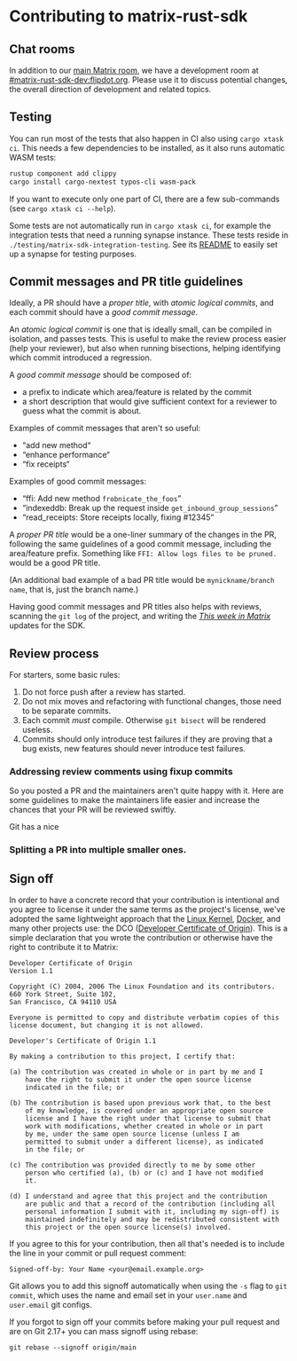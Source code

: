 # Contributing to matrix-rust-sdk

## Chat rooms

In addition to our [main Matrix room], we have a development room at
[#matrix-rust-sdk-dev:flipdot.org]. Please use it to discuss potential changes,
the overall direction of development and related topics.

[main Matrix room]: https://matrix.to/#/#matrix-rust-sdk:matrix.org
[#matrix-rust-sdk-dev:flipdot.org]: https://matrix.to/#/#matrix-rust-sdk-dev:flipdot.org

## Testing

You can run most of the tests that also happen in CI also using
`cargo xtask ci`. This needs a few dependencies to be installed, as it also runs
automatic WASM tests:

```bash
rustup component add clippy
cargo install cargo-nextest typos-cli wasm-pack
```

If you want to execute only one part of CI, there are a few sub-commands (see
`cargo xtask ci --help`).

Some tests are not automatically run in `cargo xtask ci`, for example the
integration tests that need a running synapse instance. These tests reside in
`./testing/matrix-sdk-integration-testing`. See its
[README](./testing/matrix-sdk-integration-testing/README.md) to easily set up a
synapse for testing purposes.

## Commit messages and PR title guidelines

Ideally, a PR should have a *proper title*, with *atomic logical commits*, and each commit
should have a *good commit message*.

An *atomic logical commit* is one that is ideally small, can be compiled in isolation, and passes
tests. This is useful to make the review process easier (help your reviewer), but also when running
bisections, helping identifying which commit introduced a regression.

A *good commit message* should be composed of:

- a prefix to indicate which area/feature is related by the commit
- a short description that would give sufficient context for a reviewer to guess what the commit is
  about.

Examples of commit messages that aren't so useful:

- “add new method“
- “enhance performance“
- “fix receipts“

Examples of good commit messages:

- “ffi: Add new method `frobnicate_the_foos`”
- “indexeddb: Break up the request inside `get_inbound_group_sessions`”
- “read_receipts: Store receipts locally, fixing #12345”

A *proper PR title* would be a one-liner summary of the changes in the PR, following the
same guidelines of a good commit message, including the area/feature prefix. Something like
`FFI: Allow logs files to be pruned.` would be a good PR title.

(An additional bad example of a bad PR title would be `mynickname/branch name`, that is, just the
branch name.)

Having good commit messages and PR titles also helps with reviews, scanning the `git log` of
the project, and writing the [*This week in
Matrix*](https://matrix.org/category/this-week-in-matrix/) updates for the SDK.

## Review process

For starters, some basic rules:

1. Do not force push after a review has started.
2. Do not mix moves and refactoring with functional changes, those need to be
   separate commits.
3. Each commit *must* compile. Otherwise `git bisect` will be rendered useless.
4. Commits should only introduce test failures if they are proving that a bug
   exists, new features should never introduce test failures.

### Addressing review comments using fixup commits

So you posted a PR and the maintainers aren't quite happy with it. Here are some
guidelines to make the maintainers life easier and increase the chances that
your PR will be reviewed swiftly.

Git has a nice

[fixup]: https://git-scm.com/docs/git-commit#Documentation/git-commit.txt---fixupamendrewordltcommitgt
[autosquash]: https://git-scm.com/docs/git-rebase#Documentation/git-rebase.txt---autosquash

### Splitting a PR into multiple smaller ones.

## Sign off

In order to have a concrete record that your contribution is intentional
and you agree to license it under the same terms as the project's license, we've
adopted the same lightweight approach that the [Linux Kernel](https://www.kernel.org/doc/Documentation/SubmittingPatches),
[Docker](https://github.com/docker/docker/blob/master/CONTRIBUTING.md), and many other
projects use: the DCO ([Developer Certificate of Origin](http://developercertificate.org/)).
This is a simple declaration that you wrote the contribution or otherwise have the right
to contribute it to Matrix:

```
Developer Certificate of Origin
Version 1.1

Copyright (C) 2004, 2006 The Linux Foundation and its contributors.
660 York Street, Suite 102,
San Francisco, CA 94110 USA

Everyone is permitted to copy and distribute verbatim copies of this
license document, but changing it is not allowed.

Developer's Certificate of Origin 1.1

By making a contribution to this project, I certify that:

(a) The contribution was created in whole or in part by me and I
    have the right to submit it under the open source license
    indicated in the file; or

(b) The contribution is based upon previous work that, to the best
    of my knowledge, is covered under an appropriate open source
    license and I have the right under that license to submit that
    work with modifications, whether created in whole or in part
    by me, under the same open source license (unless I am
    permitted to submit under a different license), as indicated
    in the file; or

(c) The contribution was provided directly to me by some other
    person who certified (a), (b) or (c) and I have not modified
    it.

(d) I understand and agree that this project and the contribution
    are public and that a record of the contribution (including all
    personal information I submit with it, including my sign-off) is
    maintained indefinitely and may be redistributed consistent with
    this project or the open source license(s) involved.
```

If you agree to this for your contribution, then all that's needed is to
include the line in your commit or pull request comment:

```
Signed-off-by: Your Name <your@email.example.org>
```

Git allows you to add this signoff automatically when using the `-s` flag to
`git commit`, which uses the name and email set in your `user.name` and
`user.email` git configs.

If you forgot to sign off your commits before making your pull request and are
on Git 2.17+ you can mass signoff using rebase:

```
git rebase --signoff origin/main
```
